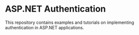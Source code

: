 # **ASP.NET Authentication**

This repository contains examples and tutorials on implementing authentication in ASP.NET applications.
